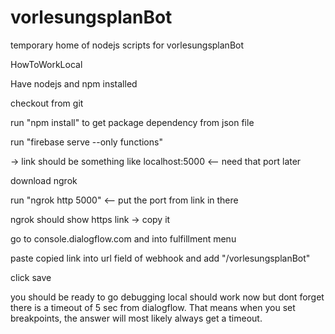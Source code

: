 # vorlesungsplanBot
temporary home of nodejs scripts for vorlesungsplanBot


HowToWorkLocal


Have nodejs and npm installed

checkout from git

run "npm install" to get package dependency from json file

run "firebase serve --only functions"

-> link should be something like localhost:5000 <-- need that port later

download ngrok

run "ngrok http 5000" <-- put the port from link in there 

ngrok should show https link -> copy it

go to console.dialogflow.com and into fulfillment menu

paste copied  link into url field of webhook and add "/vorlesungsplanBot"

click save

you should be ready to go debugging local should work now but dont forget there is a timeout of 5 sec from dialogflow. That means when you set breakpoints, the answer will most likely always get a timeout.
